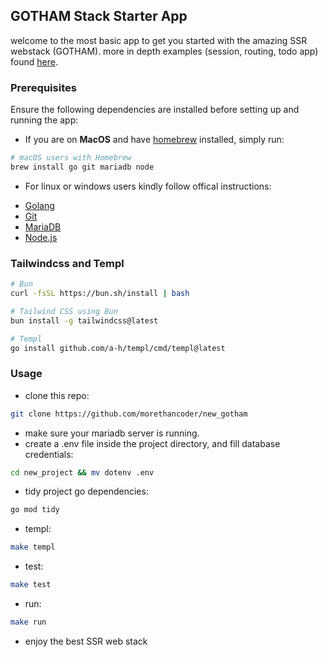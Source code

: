 ## GOTHAM Stack Starter App

welcome to the most basic app to get you started with the amazing SSR webstack (GOTHAM).
more in depth examples (session, routing, todo app) found [here](https://github.com/morethancoder/hello_gotham).

### Prerequisites

Ensure the following dependencies are installed before setting up and running the app:

* If you are on **MacOS** and have [homebrew](https://brew.sh) installed, simply run:

```bash
# macOS users with Homebrew
brew install go git mariadb node
```


* For linux or windows users kindly follow offical instructions:

- [Golang](https://golang.org/dl/)
- [Git](https://git-scm.com/)
- [MariaDB](https://mariadb.org/download/)
- [Node.js](https://nodejs.org/)


### Tailwindcss and Templ

```bash
# Bun
curl -fsSL https://bun.sh/install | bash

# Tailwind CSS using Bun
bun install -g tailwindcss@latest

# Templ
go install github.com/a-h/templ/cmd/templ@latest
```

### Usage
* clone this repo:
```bash
git clone https://github.com/morethancoder/new_gotham 
```
* make sure your mariadb server is running.
* create a .env file inside the project directory, and fill database credentials:
```bash
cd new_project && mv dotenv .env
```
* tidy project go dependencies:
```bash
go mod tidy
```
* templ:
```bash
make templ
```
* test:
```bash
make test
```
* run:
```bash
make run
```

* enjoy the best SSR web stack


